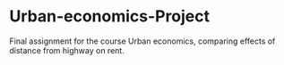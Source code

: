 # Urban-economics-Project
Final assignment for the course Urban economics, comparing effects of distance from highway on rent.
